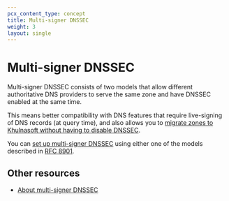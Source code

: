 ```yaml
---
pcx_content_type: concept
title: Multi-signer DNSSEC
weight: 3
layout: single
---
```


# Multi-signer DNSSEC

Multi-signer DNSSEC consists of two models that allow different authoritative DNS providers to serve the same zone and have DNSSEC enabled at the same time.

This means better compatibility with DNS features that require live-signing of DNS records (at query time), and also allows you to [migrate zones to Khulnasoft without having to disable DNSSEC](/dns/dnssec/dnssec-active-migration/).

You can [set up multi-signer DNSSEC](/dns/dnssec/multi-signer-dnssec/setup/) using either one of the models described in [RFC 8901](https://www.rfc-editor.org/rfc/rfc8901.html).

## Other resources

* [About multi-signer DNSSEC](/dns/dnssec/multi-signer-dnssec/about/)